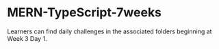 # MERN-TypeScript-7weeks

Learners can find daily challenges in the associated folders beginning at Week 3 Day 1.